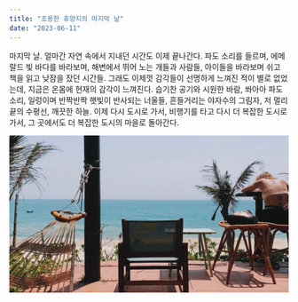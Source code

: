 ```yaml
---
title: "조용한 휴양지의 마지막 날"
date: "2023-06-11"
---
```


마지막 날. 얼마간 자연 속에서 지내던 시간도 이제 끝나간다. 파도 소리를 들르며, 에메랄드 빛 바다를 바라보며, 해변에서 뛰어 노는 개들과 사람들, 아이들을 바라보며 쉬고 책을 읽고 낮잠을 잤던 시간들. 그래도 이제껏 감각들이 선명하게 느껴진 적이 별로 없었는데, 지금은 온몸에 현재의 감각이 느껴진다. 습기찬 공기와 시원한 바람, 쏴아아 파도소리, 일렁이며 반짝반짝 햇빛이 반사되는 너울들, 흔들거리는 야자수의 그림자, 저 멀리 끝의 수평선, 깨끗한 하늘. 이제 다시 도시로 가서, 비행기를 타고 다시 더 복잡한 도시로 가서, 그 곳에서도 더 복잡한 도시의 마을로 돌아간다. 

![](/photo/memory/2023-06-11-조용한_휴양지의_마지막_날.jpg)